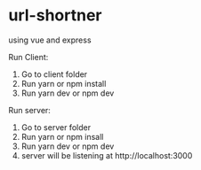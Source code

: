 # url-shortner
using vue and express

Run Client:
1) Go to client folder
2) Run yarn or npm install
3) Run yarn dev or npm dev

Run server:
1) Go to server folder
2) Run yarn or npm insall
3) Run yarn dev or npm dev
4) server will be listening at http://localhost:3000
